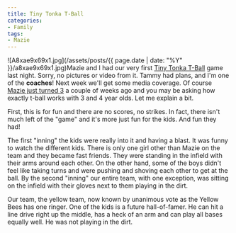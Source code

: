 ```yaml
---
title: Tiny Tonka T-Ball
categories:
- Family
tags:
- Mazie
---
```


![A8xae9x69x1.jpg](/assets/posts/{{ page.date | date: "%Y" }}/a8xae9x69x1.jpg)Mazie and I had our very first [Tiny Tonka T-Ball](http://www.minnetonkacommunityed.org/insight/registry/classinfo.asp?courseID=34900&catID=) game last night. Sorry, no pictures or video from it. Tammy had plans, and I'm one of the **coaches**! Next week we'll get some media coverage.
Of course [Mazie just turned 3](/thingelstad/daddys-girl-turns-three) a couple of weeks ago and you may be asking how exactly t-ball works with 3 and 4 year olds. Let me explain a bit.

First, this is for fun and there are no scores, no strikes. In fact, there isn't much left of the "game" and it's more just fun for the kids. And fun they had!

The first "inning" the kids were really into it and having a blast. It was funny to watch the different kids. There is only one girl other than Mazie on the team and they became fast friends. They were standing in the infield with their arms around each other. On the other hand, some of the boys didn't feel like taking turns and were pushing and shoving each other to get at the ball. By the second "inning" our entire team, with one exception, was sitting on the infield with their gloves next to them playing in the dirt.

Our team, the yellow team, now known by unanimous vote as the Yellow Bees has one ringer. One of the kids is a future hall-of-famer. He can hit a line drive right up the middle, has a heck of an arm and can play all bases equally well. He was not playing in the dirt.

